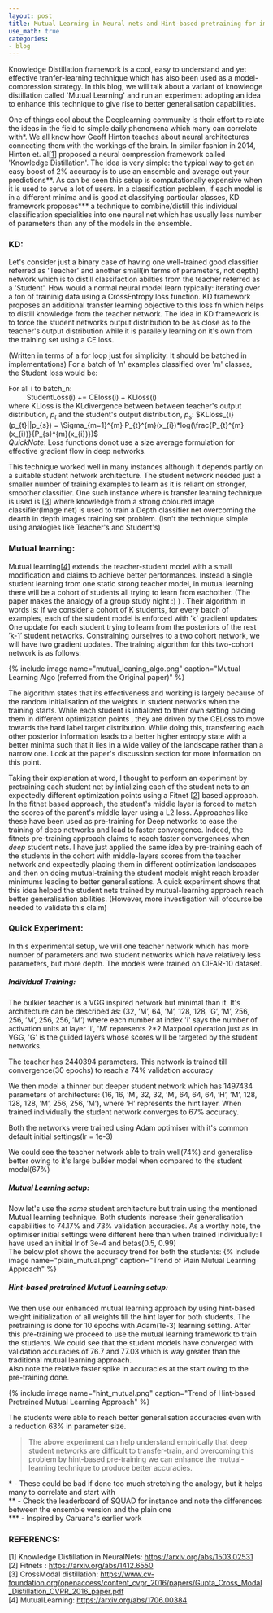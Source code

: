 ```yaml
---
layout: post
title: Mutual Learning in Neural nets and Hint-based pretraining for improved accuracies
use_math: true
categories:
- blog
---
```


<!--morestart-->
Knowledge Distillation framework is a cool, easy to understand and yet effective tranfer-learning technique which has also been used as a model-compression
strategy. In this blog, we will talk about a variant of knowledge distillation called 'Mutual Learning' and run an experiment adopting an idea to enhance this technique to give rise to better generalisation capabilities.
<!--more-->

One of things cool about the Deeplearning community is their effort to relate the ideas in the field to simple daily phenomena which many can correlate with\*. We all know how Geoff Hinton teaches about neural architectures connecting them with the workings of the brain. In similar fashion in 2014, Hinton et. al\[[1][kd]\] proposed a neural compression framework called 'Knowledge Distillation'. The idea is very simple: the typical way to get an easy boost of 2% accuracy is to use an ensemble and average out your predictions\*\*. As can be seen this setup is computationally expensive when it is used to serve a lot of users. In a classification problem, if each model is in a different minima and is good at classifying particular classes, KD framework proposes\*\*\* a technique to combine/distill this individual classification specialities into one neural net which has usually less number of parameters than any of the models in the ensemble. 


### KD:
Let's consider just a binary case of having one well-trained good classifier referred as 'Teacher' and another small(in terms of parameters, not depth)
network which is to distill classifaction abilties from the teacher referred as a 'Student'. How would a normal neural model learn typically: iterating over a ton of traininig data using a CrossEntropy loss function. KD framework proposes an additional transfer learning objective to this loss fn which helps to distill knowledge from the teacher network. The idea in KD framework is to force the student networks output distribution to be as close as to the teacher's output distribution while it is parallely learning on it's own from the training set using a CE loss.

(Written in terms of a for loop just for simplicity. It should be batched in implementations)
For a batch of 'n' examples classified over 'm' classes, the Student loss would be:<br/>

For all i to batch_n: <br/>
$\qquad$  StudentLoss(i) $+=$ CEloss(i) $+$ KLloss(i) <br/>
where KLloss is the KLdivergence between between teacher's output distribution, $p_t$ and the student's output distribution, $p_s$: 
$KLloss_{i}(p_{t}||p_{s}) = \Sigma_{m=1}^{m} P_{t}^{m}(x_{i})*log(\frac{P_{t}^{m}(x_{i})}{P_{s}^{m}(x_{i})})$ <br/>
*QuickNote*: Loss functions donot use a size average formulation for effective gradient flow in deep networks.

This technique worked well in many instances although it depends partly on a suitable student network architecture. The student network needed just a smaller number of training examples to learn as it is reliant on stronger, smoother classifier. One such instance where is transfer learning technique is used is \[[3][crossdistill]\] where knowledge from a strong coloured image classifier(Image net) is used to train a Depth classifier net overcoming the dearth in depth images training set problem.
(Isn't the technique simple using analogies like Teacher's and Student's)

### Mutual learning:
Mutual learning\[[4][mutual]\] extends the teacher-student model with a small modification and claims to achieve better performances. Instead a single student learning from one static strong teacher model, in mutual learning there will be a cohort of students all trying to learn from eachother. (The paper makes the analogy of a group study night :) ) .
Their algorithm in words is: If we consider a cohort of K students, for every batch of examples, each of the student model is enforced
with ’k’ gradient updates: One update for each student trying to learn from the posteriors of the rest ’k-1’ student networks. Constraining
ourselves to a two cohort network, we will have two gradient updates. The training algorithm for this two-cohort network is as follows:

{% include image name="mutual_leaning_algo.png" caption="Mutual Learning Algo (referred from the Original paper)" %}


The algorithm states that its effectiveness and working is largely because of the random initialisation of the weights in student networks when the training starts.  While each student is intialized to their own setting placing them in different optimization points , they are  driven  by  the  CELoss  to  move  towards  the  hard  label  target  distribution.  While  doing  this, transferring  each  other  posterior  information  leads  to  a  better  higher  entropy  state  with  a  better minima such that it lies in a wide valley of the landscape rather than a narrow one. Look at the paper's discussion section for more
information on this point.

Taking their explanation at word, I thought to perform an experiment by pretraining each student net by intializing each of the student nets to an expectedly different optimization points using a Fitnet \[[2][fitnets]\] based approach. In the fitnet based approach, the student's middle layer is forced to match the scores of the parent's middle layer using a L2 loss. Approaches like these have been used as pre-training for Deep networks to ease the training of deep networks and lead to faster convergence. Indeed, the fitnets pre-training approach claims to reach faster convergences when *deep* student nets.  I have just applied the same idea by pre-training each of the students in the cohort with middle-layers scores from the teacher network and expectedly placing them in different optimization landscapes and then on doing mutual-training the student models might reach broader minimums leading to better generalisations.
A quick experiment shows that this idea helped the student nets trained by mutual-learning approach reach better generalisation abilities.
(However, more investigation will ofcourse be needed to validate this claim)


### Quick Experiment:
In this experimental setup, we will one teacher network which has more number of parameters and two student networks which have relatively
less parameters, but more depth. The models were trained on  CIFAR-10 dataset. 

##### Individual Training:
The bulkier teacher is a VGG inspired network but minimal than it. It's architecture can be described as:  (32,  ’M’,  64,  ’M’,  128,  128,  ’G’,  ’M’,  256,  256,  ’M’,  256,  256, ’M’) where each number at index 'i' says the number of activation units at layer 'i', 'M' represents 2*2 Maxpool operation just as in VGG, 'G' is the guided layers whose scores will be targeted by the student networks. 

The teacher has 2440394 parameters.  This network is trained till convergence(30 epochs) to reach a 74% validation accuracy

We then model a thinner but deeper student network which has 1497434 parameters of architecture:  (16, 16, ’M’, 32, 32, ’M’, 64, 64, 64, ’H’, ’M’, 128, 128, 128, ’M’, 256, 256, ’M’),
 where ’H’ represents the hint layer. When trained individually the student network converges to 67% accuracy.

Both the networks were trained using Adam optimiser with it's common default initial settings(lr = 1e-3)

We could see the teacher network able to train well(74%) and generalise better owing to it's large bulkier model when compared to the student model(67%)

##### Mutual Learning setup:
Now let's use the *same* student architecture but train using the mentioned Mutual learning technique. Both students increase their generalisation
capabilities to 74.17% and 73% validation accuracies. As a worthy note, the optimiser initial settings were different here than when trained individually: I have used an initial lr of 3e-4 and betas(0.5, 0.99)<br/> 
The below plot shows the accuracy trend for both the students:
{% include image name="plain_mutual.png" caption="Trend of Plain Mutual Learning Approach" %}

##### Hint-based pretrained Mutual Learning setup:
We then use our enhanced mutual learning approach by using hint-based weight initialization of all weights till the hint layer for both students. The pretraining is done for 10 epochs with Adam(1e-3) learning setting.  After this pre-training we proceed to use the mutual learning framework to train the students.  We could see that the student models have converged with validation accuracies of 76.7 and 77.03 which is way greater than the traditional mutual learning approach. <br/>
Also note the relative faster spike in accuracies at the start owing to the pre-training done.

{% include image name="hint_mutual.png" caption="Trend of Hint-based Pretrained Mutual Learning Approach" %}

The students were able to reach better generalisation accuracies even with a reduction 63% in parameter size.


>The above experiment can help understand empirically that deep student networks are difficult to transfer-train, and overcoming this problem by hint-based pre-training we can enhance the mutual-learning technique to produce better accuracies.


\*    -  These could be bad if done too much stretching the analogy, but it helps many to correlate and start with  <br/>
\*\*   - Check the leaderboard of SQUAD for instance and note the differences between the ensemble version and the plain one  <br/>
\*\*\*  - Inspired by Caruana's earlier work

### REFERENCS:
[1] Knowledge Distillation in NeuralNets: https://arxiv.org/abs/1503.02531  <br/>
[2] Fitnets : https://arxiv.org/abs/1412.6550  	<br/>
[3] CrossModal distillation: https://www.cv-foundation.org/openaccess/content_cvpr_2016/papers/Gupta_Cross_Modal_Distillation_CVPR_2016_paper.pdf <br/>
[4] MutualLearning: https://arxiv.org/abs/1706.00384  <br/>


[kd]: https://arxiv.org/abs/1503.02531
[fitnets]: https://arxiv.org/abs/1412.6550
[crossdistill]: https://www.cv-foundation.org/openaccess/content_cvpr_2016/papers/Gupta_Cross_Modal_Distillation_CVPR_2016_paper.pdf
[mutual]: https://arxiv.org/abs/1706.00384

